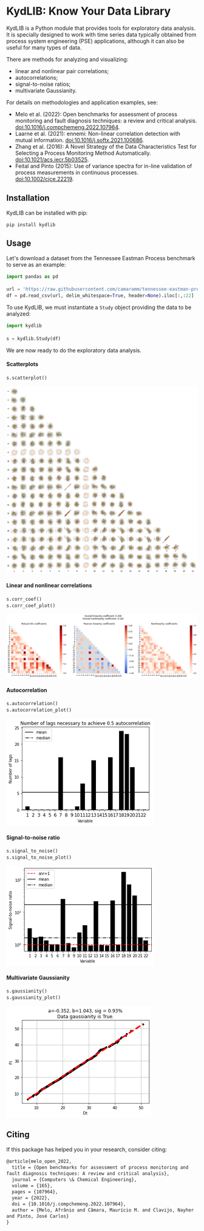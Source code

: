 # KydLIB: Know Your Data Library

KydLIB  is a Python module that provides tools for exploratory data analysis. It is specially designed to work with time series data typically obtained from process system engineering (PSE) applications, although it can also be useful for many types of data.

There are methods for analyzing and visualizing:

* linear and nonlinear pair correlations;
* autocorrelations;
* signal-to-noise ratios;
* multivariate Gaussianity.

For details on methodologies and application examples, see:

* Melo et al. (2022): Open benchmarks for assessment of process monitoring and fault diagnosis techniques: a review and critical analysis. [doi:10.1016/j.compchemeng.2022.107964](https://authors.elsevier.com/a/1feGKMK3kz%7ESx).
* Laarne et al. (2021): ennemi: Non-linear correlation detection with mutual information. [doi:10.1016/j.softx.2021.100686](https://doi.org/10.1016/j.softx.2021.100686).
* Zhang et al. (2016): A Novel Strategy of the Data Characteristics Test for Selecting a Process Monitoring Method Automatically. [doi:10.1021/acs.iecr.5b03525](https://doi.org/10.1021/acs.iecr.5b03525).
* Feital and Pinto (2015): Use of variance spectra for in-line validation of process measurements in continuous processes. [doi:10.1002/cjce.22219](https://doi.org/10.1002/cjce.22219).

## Installation

KydLIB can be installed with pip:

```
pip install kydlib
```
## Usage

Let's download a dataset from the Tennessee Eastman Process benchmark to serve as an example:

```python
import pandas as pd

url = 'https://raw.githubusercontent.com/camaramm/tennessee-eastman-profBraatz/master/d00_te.dat'
df = pd.read_csv(url, delim_whitespace=True, header=None).iloc[:,:22]
```
To use KydLIB, we must instantiate a `Study` object providing the data to be analyzed:

```python
import kydlib

s = kydlib.Study(df)
```
We are now ready to do the exploratory data analysis.

#### Scatterplots

```python
s.scatterplot()
```

![](https://raw.githubusercontent.com/afraniomelo/KydLIB/main/examples/assets/tep_scatter.png)

#### Linear and nonlinear correlations

```python
s.corr_coef()
s.corr_coef_plot()
```
![](https://raw.githubusercontent.com/afraniomelo/KydLIB/main/examples/assets/tep_correlation.png)

#### Autocorrelation

```python
s.autocorrelation()
s.autocorrelation_plot()
```
![](https://raw.githubusercontent.com/afraniomelo/KydLIB/main/examples/assets/tep_autocorrelation.png)

#### Signal-to-noise ratio

```python
s.signal_to_noise()
s.signal_to_noise_plot()
```
![](https://raw.githubusercontent.com/afraniomelo/KydLIB/main/examples/assets/tep_snr.png)

#### Multivariate Gaussianity

```python
s.gaussianity()
s.gaussianity_plot()
```

![](https://raw.githubusercontent.com/afraniomelo/KydLIB/main/examples/assets/tep_gaussianity.png)

## Citing

If this package has helped you in your research, consider citing:

```
@article{melo_open_2022,
  title = {Open benchmarks for assessment of process monitoring and fault diagnosis techniques: A review and critical analysis},
  journal = {Computers \& Chemical Engineering},
  volume = {165},  
  pages = {107964},
  year = {2022},
  doi = {10.1016/j.compchemeng.2022.107964},
  author = {Melo, Afrânio and Câmara, Maurício M. and Clavijo, Nayher and Pinto, José Carlos}
}
```